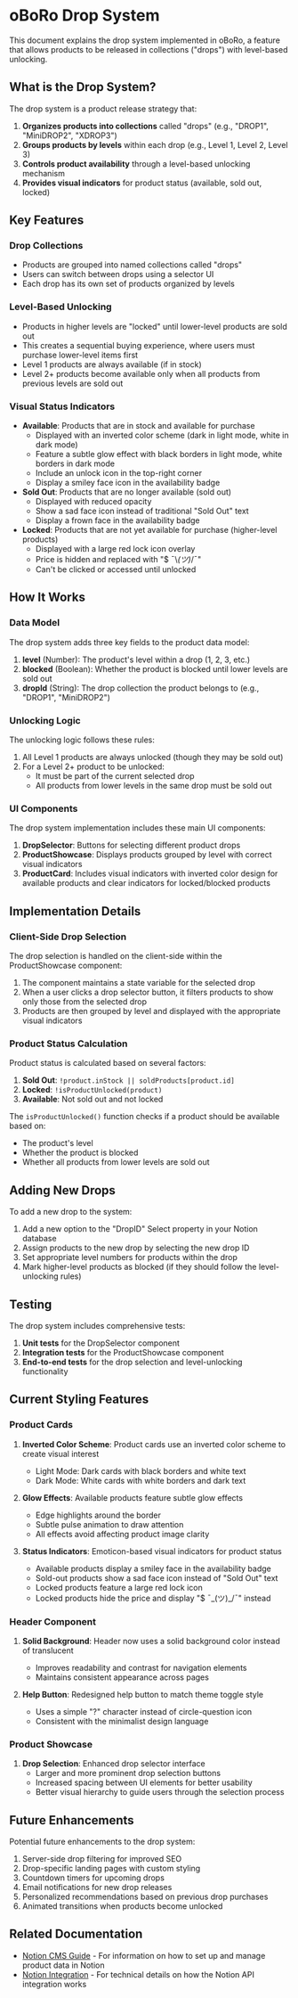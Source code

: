 # oBoRo Drop System

This document explains the drop system implemented in oBoRo, a feature that allows products to be released in collections ("drops") with level-based unlocking.

## What is the Drop System?

The drop system is a product release strategy that:

1. **Organizes products into collections** called "drops" (e.g., "DROP1", "MiniDROP2", "XDROP3")
2. **Groups products by levels** within each drop (e.g., Level 1, Level 2, Level 3)
3. **Controls product availability** through a level-based unlocking mechanism
4. **Provides visual indicators** for product status (available, sold out, locked)

## Key Features

### Drop Collections

- Products are grouped into named collections called "drops"
- Users can switch between drops using a selector UI
- Each drop has its own set of products organized by levels

### Level-Based Unlocking

- Products in higher levels are "locked" until lower-level products are sold out
- This creates a sequential buying experience, where users must purchase lower-level items first
- Level 1 products are always available (if in stock)
- Level 2+ products become available only when all products from previous levels are sold out

### Visual Status Indicators

- **Available**: Products that are in stock and available for purchase
  - Displayed with an inverted color scheme (dark in light mode, white in dark mode)
  - Feature a subtle glow effect with black borders in light mode, white borders in dark mode
  - Include an unlock icon in the top-right corner
  - Display a smiley face icon in the availability badge
- **Sold Out**: Products that are no longer available (sold out)
  - Displayed with reduced opacity
  - Show a sad face icon instead of traditional "Sold Out" text
  - Display a frown face in the availability badge
- **Locked**: Products that are not yet available for purchase (higher-level products)
  - Displayed with a large red lock icon overlay
  - Price is hidden and replaced with "$ ¯\\_(ツ)_/¯"
  - Can't be clicked or accessed until unlocked

## How It Works

### Data Model

The drop system adds three key fields to the product data model:

1. **level** (Number): The product's level within a drop (1, 2, 3, etc.)
2. **blocked** (Boolean): Whether the product is blocked until lower levels are sold out
3. **dropId** (String): The drop collection the product belongs to (e.g., "DROP1", "MiniDROP2")

### Unlocking Logic

The unlocking logic follows these rules:

1. All Level 1 products are always unlocked (though they may be sold out)
2. For a Level 2+ product to be unlocked:
   - It must be part of the current selected drop
   - All products from lower levels in the same drop must be sold out

### UI Components

The drop system implementation includes these main UI components:

1. **DropSelector**: Buttons for selecting different product drops
2. **ProductShowcase**: Displays products grouped by level with correct visual indicators
3. **ProductCard**: Includes visual indicators with inverted color design for available products and clear indicators for locked/blocked products

## Implementation Details

### Client-Side Drop Selection

The drop selection is handled on the client-side within the ProductShowcase component:

1. The component maintains a state variable for the selected drop
2. When a user clicks a drop selector button, it filters products to show only those from the selected drop
3. Products are then grouped by level and displayed with the appropriate visual indicators

### Product Status Calculation

Product status is calculated based on several factors:

1. **Sold Out**: `!product.inStock || soldProducts[product.id]`
2. **Locked**: `!isProductUnlocked(product)`
3. **Available**: Not sold out and not locked

The `isProductUnlocked()` function checks if a product should be available based on:
- The product's level
- Whether the product is blocked
- Whether all products from lower levels are sold out

## Adding New Drops

To add a new drop to the system:

1. Add a new option to the "DropID" Select property in your Notion database
2. Assign products to the new drop by selecting the new drop ID
3. Set appropriate level numbers for products within the drop
4. Mark higher-level products as blocked (if they should follow the level-unlocking rules)

## Testing

The drop system includes comprehensive tests:

1. **Unit tests** for the DropSelector component
2. **Integration tests** for the ProductShowcase component
3. **End-to-end tests** for the drop selection and level-unlocking functionality

## Current Styling Features

### Product Cards

1. **Inverted Color Scheme**: Product cards use an inverted color scheme to create visual interest
   - Light Mode: Dark cards with black borders and white text
   - Dark Mode: White cards with white borders and dark text

2. **Glow Effects**: Available products feature subtle glow effects
   - Edge highlights around the border
   - Subtle pulse animation to draw attention
   - All effects avoid affecting product image clarity

3. **Status Indicators**: Emoticon-based visual indicators for product status
   - Available products display a smiley face in the availability badge
   - Sold-out products show a sad face icon instead of "Sold Out" text
   - Locked products feature a large red lock icon
   - Locked products hide the price and display "$ ¯\_(ツ)_/¯" instead

### Header Component

1. **Solid Background**: Header now uses a solid background color instead of translucent
   - Improves readability and contrast for navigation elements
   - Maintains consistent appearance across pages

2. **Help Button**: Redesigned help button to match theme toggle style
   - Uses a simple "?" character instead of circle-question icon
   - Consistent with the minimalist design language

### Product Showcase

1. **Drop Selection**: Enhanced drop selector interface
   - Larger and more prominent drop selection buttons
   - Increased spacing between UI elements for better usability
   - Better visual hierarchy to guide users through the selection process

## Future Enhancements

Potential future enhancements to the drop system:

1. Server-side drop filtering for improved SEO
2. Drop-specific landing pages with custom styling
3. Countdown timers for upcoming drops
4. Email notifications for new drop releases
5. Personalized recommendations based on previous drop purchases
6. Animated transitions when products become unlocked

## Related Documentation

- [Notion CMS Guide](./notion-cms-guide.md) - For information on how to set up and manage product data in Notion
- [Notion Integration](./notion-integration.md) - For technical details on how the Notion API integration works
